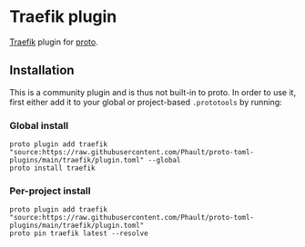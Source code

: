 # Traefik plugin

[Traefik](https://traefik.io/) plugin for [proto](https://github.com/moonrepo/proto).

## Installation

This is a community plugin and is thus not built-in to proto. In order to use it, first either add it to your global or project-based `.prototools` by running:

### Global install

```shell
proto plugin add traefik "source:https://raw.githubusercontent.com/Phault/proto-toml-plugins/main/traefik/plugin.toml" --global
proto install traefik
```

### Per-project install

```shell
proto plugin add traefik "source:https://raw.githubusercontent.com/Phault/proto-toml-plugins/main/traefik/plugin.toml"
proto pin traefik latest --resolve
```
